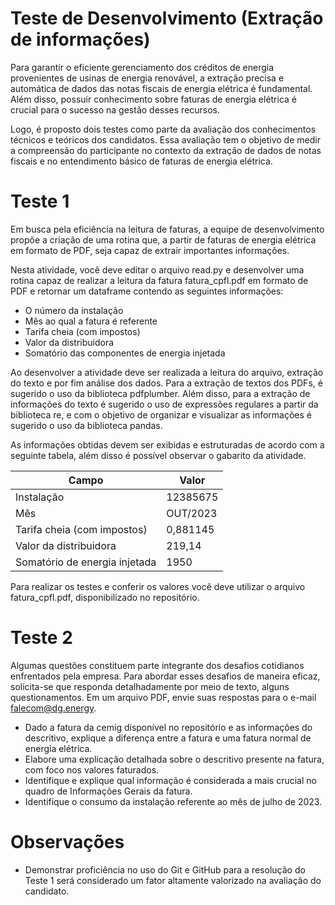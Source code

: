 # Teste de Desenvolvimento (Extração de informações)

Para garantir o eficiente gerenciamento dos créditos de energia provenientes de usinas de energia renovável, a extração precisa e automática de dados das notas fiscais de energia elétrica é fundamental. Além disso, possuir conhecimento sobre faturas de energia elétrica é crucial para o sucesso na gestão desses recursos.

Logo, é proposto dois testes como parte da avaliação dos conhecimentos técnicos e teóricos dos candidatos. Essa avaliação tem o objetivo de medir a compreensão do participante no contexto da extração de dados de notas fiscais e no entendimento básico de faturas de energia elétrica.

# Teste 1

Em busca pela eficiência na leitura de faturas, a equipe de desenvolvimento propõe a criação de uma rotina que, a partir de faturas de energia elétrica em formato de PDF, seja capaz de extrair importantes informações.

Nesta atividade, você deve editar o arquivo read.py e desenvolver uma rotina capaz de realizar a leitura da fatura fatura_cpfl.pdf em formato de PDF e retornar um dataframe contendo as seguintes informações:

- O número da instalação
- Mês ao qual a fatura é referente
- Tarifa cheia (com impostos)
- Valor da distribuidora
- Somatório das componentes de energia injetada

Ao desenvolver a atividade deve ser realizada a leitura do arquivo, extração do texto e por fim análise dos dados. Para a extração de textos dos PDFs, é sugerido o uso da biblioteca pdfplumber. Além disso, para a extração de informações do texto é sugerido o uso de expressões regulares a partir da biblioteca re, e com o objetivo de organizar e visualizar as informações é sugerido o uso da biblioteca pandas. 

As informações obtidas devem ser exibidas e estruturadas de acordo com a seguinte tabela, além disso é possível observar o gabarito da atividade.

|                 Campo                |    Valor    | 
|--------------------------------------|-------------|
|              Instalação              |   12385675  |
|                   Mês                |   OUT/2023  |
|      Tarifa cheia (com impostos)     |   0,881145  |
|         Valor da distribuidora       |    219,14   |
|    Somatório de energia injetada     |     1950    |

Para realizar os testes e conferir os valores você deve utilizar o arquivo fatura_cpfl.pdf, disponibilizado no repositório.

# Teste 2

Algumas questões constituem parte integrante dos desafios cotidianos enfrentados pela empresa. Para abordar esses desafios de maneira eficaz, solicita-se que responda detalhadamente por meio de texto, alguns questionamentos. Em um arquivo PDF, envie suas respostas para o e-mail falecom@dg.energy.

- Dado a fatura da cemig disponível no repositório e as informações do descritivo, explique a diferença entre a fatura e uma fatura normal de energia elétrica.
- Elabore uma explicação detalhada sobre o descritivo presente na fatura, com foco nos valores faturados.
- Identifique e explique qual informação é considerada a mais crucial no quadro de Informações Gerais da fatura.
- Identifique o consumo da instalação referente ao mês de julho de 2023.

# Observações

- Demonstrar proficiência no uso do Git e GitHub para a resolução do Teste 1 será considerado um fator altamente valorizado na avaliação do candidato.